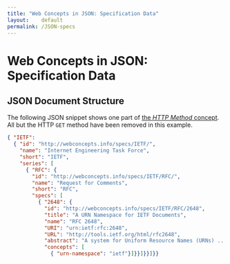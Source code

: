 ```yaml
---
title: "Web Concepts in JSON: Specification Data"
layout:    default
permalink: /JSON-specs
---
```


# Web Concepts in JSON: Specification Data


## JSON Document Structure

The following JSON snippet shows one part of [the *HTTP Method* concept](/concepts/http-method.json). All but the HTTP `GET` method have been removed in this example.

```json
{ "IETF":
  { "id": "http://webconcepts.info/specs/IETF/",
    "name": "Internet Engineering Task Force",
    "short": "IETF",
    "series": [
      { "RFC": {
        "id": "http://webconcepts.info/specs/IETF/RFC/",
        "name": "Request for Comments",
        "short": "RFC",
        "specs": [
          { "2648": {
            "id": "http://webconcepts.info/specs/IETF/RFC/2648",
            "title": "A URN Namespace for IETF Documents",
            "name": "RFC 2648",
            "URI": "urn:ietf:rfc:2648",
            "URL": "http://tools.ietf.org/html/rfc2648",
            "abstract": "A system for Uniform Resource Names (URNs) ...",
            "concepts": [
              { "urn-namespace": "ietf"}]}}]}}]}}
```
